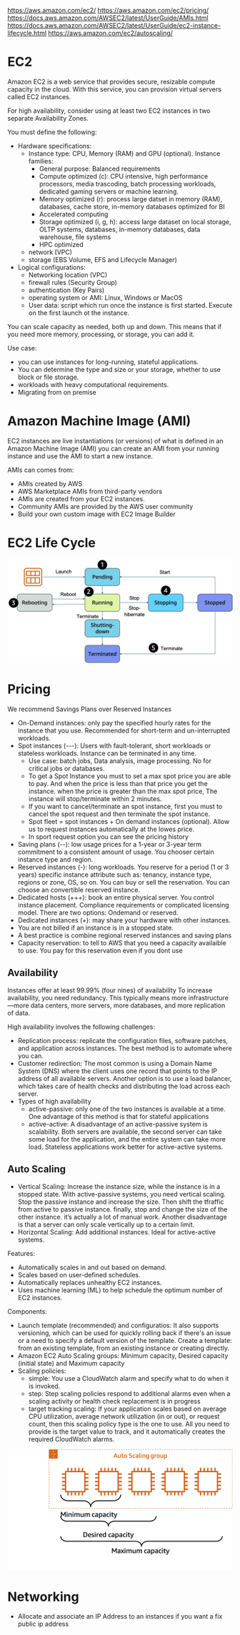https://aws.amazon.com/ec2/
https://aws.amazon.com/ec2/pricing/
https://docs.aws.amazon.com/AWSEC2/latest/UserGuide/AMIs.html
https://docs.aws.amazon.com/AWSEC2/latest/UserGuide/ec2-instance-lifecycle.html
https://aws.amazon.com/ec2/autoscaling/

# EC2
Amazon EC2 is a web service that provides secure, resizable compute capacity in the cloud. With this service, you can provision virtual servers called EC2 instances. 

For high availability, consider using at least two EC2 instances in two separate Availability Zones.

You must define the following: 
- Hardware specifications: 
    - Instance type: CPU, Memory (RAM) and GPU (optional). 
    Instance families: 
        - General purpose: Balanced requirements
        - Compute optimized (c): CPU intensive, high performance processors, media trascoding, batch processing workloads, dedicated gaming servers or machine learning.
        - Memory optimized (r): process large datset in memory (RAM), databases, cache store, in-memory databases optimized for BI
        - Accelerated computing
        - Storage optimized (i, g, h): access large dataset on local storage, OLTP systems, databases, in-memory databases, data warehouse, file systems
        - HPC optimized
    - network (VPC)
    - storage (EBS Volume, EFS and Lifecycle Manager)
- Logical configurations: 
    - Networking location (VPC)
    - firewall rules (Security Group)
    - authentication (Key Pairs)
    - operating system or AMI: Linux, Windows or MacOS
    - User data: script which run once the instance is first started. Execute on the first launch ot the instance.

You can scale capacity as needed, both up and down. This means that if you need more memory, processing, or storage, you can add it.

Use case:
- you can use instances for long-running, stateful applications.
- You can determine the type and size or your storage, whether to use block or file storage.
- workloads with heavy computational requirements.
- Migrating from on premise

# Amazon Machine Image (AMI)
EC2 instances are live instantiations (or versions) of what is defined in an Amazon Machine Image (AMI)
you can create an AMI from your running instance and use the AMI to start a new instance.

AMIs can comes from:
- AMIs created by AWS
- AWS Marketplace AMIs from third-party vendors
- AMIs are created from your EC2 instances.
- Community AMIs are provided by the AWS user community
- Build your own custom image with EC2 Image Builder

# EC2 Life Cycle
![LifeCycle](/img/lifecycle2.png)

# Pricing
We recommend Savings Plans over Reserved Instances

- On-Demand instances: only pay the specified hourly rates for the instance that you use. Recommended for short-term and un-interrupted workloads.
- Spot instances (---): Users with fault-tolerant, short workloads or stateless workloads. Instance can be terminated in any time. 
    - Use case: batch jobs, Data analysis, image processing. No for critical jobs or databases.
    - To get a Spot Instance you must to set a max spot price you are able to pay. And when the price is less than that price you get the instance. when the price is greater than the max spot price, The instance will stop/terminate within 2 minutes. 
    - If you want to cancel/terminate an spot instance, first you must to cancel the spot request and then terminate the spot instance.
    - Spot fleet = spot instances + On demand instances (optional). Allow us to request instances automatically at the lowes price.
    - In sport request option you can see the pricing history
- Saving plans (--):  low usage prices for a 1-year or 3-year term commitment to a consistent amount of usage. You chooser certain instance type and region.
- Reserved instances (-): long workloads. You reserve for a period (1 or 3 years) specific instance attribute such as: tenancy, instance type, regions or zone, OS, so on. You can buy or sell the reservation. You can choose an convertible reserved instance.
- Dedicated hosts (+++): book an entire physical server. You control instance placement. Compliance requirements or complicated licensing model. There are two options: Ondemand or reserved.
- Dedicated instances (+): may share your hardware with other instances.
- You are not billed if an instance is in a stopped state.
- A best practice is combine regional reserved instances and saving plans
- Capacity reservation: to tell to AWS that you need a capacity availaible to use. You pay for this reservation even if you dont use

## Availability

Instances offer at least 99.99% (four nines) of availability
To increase availability, you need redundancy. This typically means more infrastructure—more data centers, more servers, more databases, and more replication of data. 

High availability involves the following challenges:
- Replication process: replicate the configuration files, software patches, and application across instances. The best method is to automate where you can.
- Customer redirection:  The most common is using a Domain Name System (DNS) where the client uses one record that points to the IP address of all available servers. Another option is to use a load balancer, which takes care of health checks and distributing the load across each server.
- Types of high availability
    - active-passive: only one of the two instances is available at a time. One advantage of this method is that for stateful applications 
    - active-active: A disadvantage of an active-passive system is scalability. Both servers are available, the second server can take some load for the application, and the entire system can take more load. Stateless applications work better for active-active systems.

## Auto Scaling

- Vertical Scaling: Increase the instance size, while the instance is in a stopped state. With active-passive systems, you need vertical scaling. 
Stop the passive instance and increase the size. Then shift the tfraffic from active to passive instance. finally, stop and change the size of the other instance.
it’s actually a lot of manual work. Another disadvantage is that a server can only scale vertically up to a certain limit.
- Horizontal Scaling: Add additional instances. Ideal for active-active systems.

Features:
- Automatically scales in and out based on demand.
- Scales based on user-defined schedules.
- Automatically replaces unhealthy EC2 instances.
- Uses machine learning (ML) to help schedule the optimum number of EC2 instances.

Components:
- Launch template (recommended) and configuratios: It also supports versioning, which can be used for quickly rolling back if there's an issue or a need to specify a default version of the template. Create a template: from an existing template, from an existing instance or creating directly.
- Amazon EC2 Auto Scaling groups: Minimum capacity, Desired capacity (initial state) and Maximum capacity
- Scaling policies:
    - simple: You use a CloudWatch alarm and specify what to do when it is invoked.
    - step: Step scaling policies respond to additional alarms even when a scaling activity or health check replacement is in progress
    - target tracking scaling: If your application scales based on average CPU utilization, average network utilization (in or out), or request count, then this scaling policy type is the one to use. All you need to provide is the target value to track, and it automatically creates the required CloudWatch alarms.

![autoscaling](/img/auto_scaling_group.png)

# Networking 
- Allocate and associate an IP Address to an instances if you want a fix public ip address 